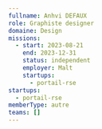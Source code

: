 ```yaml
---
fullname: Anhvi DEFAUX
role: Graphiste designer
domaine: Design
missions:
  - start: 2023-08-21
    end: 2023-12-31
    status: independent
    employer: Malt
    startups:
      - portail-rse
startups:
  - portail-rse
memberType: autre
teams: []
---
```


